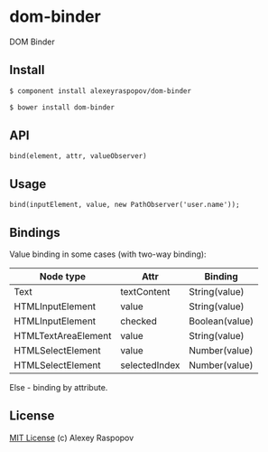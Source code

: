 # dom-binder

DOM Binder

## Install

```bash
$ component install alexeyraspopov/dom-binder
```

```bash
$ bower install dom-binder
```

## API

	bind(element, attr, valueObserver)

## Usage

	bind(inputElement, value, new PathObserver('user.name'));

## Bindings

Value binding in some cases (with two-way binding):

| Node type           | Attr          | Binding        |
|---------------------|---------------|----------------|
| Text                | textContent   | String(value)  |
| HTMLInputElement    | value         | String(value)  |
| HTMLInputElement    | checked       | Boolean(value) |
| HTMLTextAreaElement | value         | String(value)  |
| HTMLSelectElement   | value         | Number(value)  |
| HTMLSelectElement   | selectedIndex | Number(value)  |

Else - binding by attribute.

## License

[MIT License](http://en.wikipedia.org/wiki/MIT_License) (c) Alexey Raspopov

